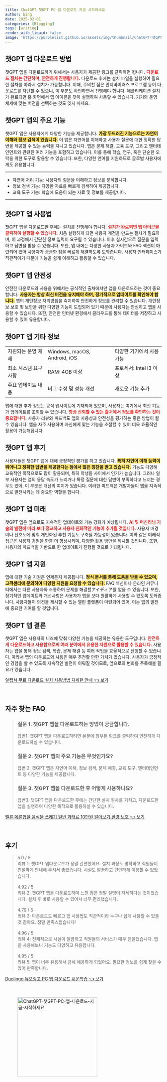 ```yaml
---
title: ChatGPT 챗GPT PC 앱 다운로드 지금 시작하세요
author: bing
date: 2025-02-01
categories: [Blogging]
tags: [writing]
render_with_liquid: false
image: 'https://purplelist.github.io/assets/img/thumbnail/ChatGPT-챗GPT-PC-앱-다운로드-지금-시작하세요.webp'
---
```



<h2 id='챗GPT_앱_다운로드_방법'>챗GPT 앱 다운로드 방법</h2>

<p>챗GPT 앱을 다운로드하기 위해서는 사용자가 제공한 링크를 클릭하면 됩니다. <b><span style="color: #ee2323;">다운로드 절차는 간단하며, 안전하게 진행됩니다.</span></b> 다운로드 후에는 설치 파일을 실행하여 필요한 절차를 따라서 설치가 가능합니다. 이때, 주의할 점은 안티바이러스 프로그램 등이 다운로드를 차단할 수 있으니, 이 부분도 확인하면서 진행해야 합니다. 애플리케이션 설치가 완료되면 홈 화면에서 앱 아이콘을 찾아 실행하여 사용할 수 있습니다. 기기와 운영 체제에 맞는 버전을 선택하는 것도 잊지 마세요.</p>

<h2 id='챗GPT_앱의_주요_기능'>챗GPT 앱의 주요 기능</h2>

<p>챗GPT 앱은 사용자에게 다양한 기능을 제공합니다. <b><span style="background-color: #ffe066;">가장 두드러진 기능으로는 자연어 이해와 정보 검색이 있습니다.</span></b> 이 앱은 자연어를 이해하고 사용자 질문에 대한 정확한 답변을 제공할 수 있는 능력을 지니고 있습니다. 앱은 문제 해결, 교육 도구, 그리고 엔터테인먼트와 관련된 여러 기능을 포함하고 있습니다. 이를 통해 학습, 연구, 혹은 단순한 오락을 위한 도구로 활용할 수 있습니다. 또한, 다양한 언어를 지원하므로 글로벌 사용자에게도 유용합니다.</p>

<hr />

<ul>
    <li>자연어 처리 기능: 사용자의 질문을 이해하고 정보를 분석합니다.</li>
    <li>정보 검색 기능: 다양한 자료를 빠르게 검색하여 제공합니다.</li>
    <li>교육 도구 기능: 학습에 도움이 되는 자료 및 정보를 제공합니다.</li>
</ul>

<hr />

<h2 id='챗GPT_앱_사용법'>챗GPT 앱 사용법</h2>

<p>챗GPT 앱을 다운로드한 후에는 설치를 진행해야 합니다. <b><span style="color: #ee2323;">설치가 완료되면 앱 아이콘을 클릭하여 실행할 수 있습니다.</span></b> 처음 실행하게 되면 사용자 계정을 만드는 절차가 필요하며, 이 과정에서 간단한 정보 입력이 요구될 수 있습니다. 이후 실시간으로 질문을 입력하고 답변을 받을 수 있습니다. 또한, 앱 내에는 다양한 사용자 가이드와 FAQ 섹션이 마련되어 있어 사용자가 궁금한 점을 빠르게 해결하도록 도와줍니다. 사용자 인터페이스가 직관적이기 때문에 기능을 쉽게 이해하고 활용할 수 있습니다.</p>

<h2 id='챗GPT_앱_안전성'>챗GPT 앱 안전성</h2>

<p>안전한 다운로드와 사용을 위해서는 공식적인 출처에서만 앱을 다운로드하는 것이 중요합니다. <b><span style="background-color: #ffe066;">사용자는 항상 최신 버전을 유지해야 하며, 정기적으로 업데이트를 확인해야 합니다.</span></b> 앱의 개인정보 처리방침을 숙지하여 안전하게 정보를 관리할 수 있습니다. 개인정보 보호 및 보안을 위한 다양한 기능이 도입되어 있기 때문에 사용자는 안심하고 앱을 사용할 수 있습니다. 또한, 안전한 인터넷 환경에서 클라우드를 통해 데이터를 저장하고 사용할 수 있어 유용합니다.</p>

<h2 id='챗GPT_앱_기타_정보'>챗GPT 앱 기타 정보</h2>

<table>
    <tr>
        <td>지원되는 운영 체제</td>
        <td>Windows, macOS, Android, iOS</td>
        <td>다양한 기기에서 사용 가능</td>
    </tr>
    <tr>
        <td>최소 시스템 요구사항</td>
        <td>RAM: 4GB 이상</td>
        <td>프로세서: Intel i3 이상</td>
    </tr>
    <tr>
        <td>주요 업데이트 내용</td>
        <td>버그 수정 및 성능 개선</td>
        <td>새로운 기능 추가</td>
    </tr>
</table>

<p>앱에 대한 추가 정보는 공식 웹사이트에 기재되어 있으며, 사용자는 여기에서 최신 기능과 업데이트를 조회할 수 있습니다. <b><span style="color: #ee2323;">항상 신뢰할 수 있는 출처에서 정보를 확인하는 것이 중요합니다.</span></b> 사용자 리뷰와 피드백도 앱의 사용성과 안전성을 평가하는 좋은 방법이 될 수 있습니다. 앱을 자주 사용하며 자신에게 맞는 기능을 조절할 수 있어 더욱 효율적인 활용이 가능해집니다.</p>

<h2 id='챗GPT_앱_후기'>챗GPT 앱 후기</h2>

<p>사용자들은 챗GPT 앱에 대해 긍정적인 평가를 하고 있습니다. <b><span style="background-color: #ffe066;">특히 자연어 이해 능력이 뛰어나고 정확한 답변을 제공한다는 점에서 많은 칭찬을 받고 있습니다.</span></b> 기능도 다양해 교육적인 목적으로도 많이 활용되며, 특히 학생들 사이에서 인기가 높습니다. 그러나 일부 사용자는 앱의 응답 속도가 느리거나 특정 질문에 대한 답변이 부족하다고 느끼는 경우도 있어, 이 부분은 개선의 여지가 있습니다. 이러한 피드백은 개발자들이 앱을 지속적으로 발전시키는 데 중요한 역할을 합니다.</p>

<h2 id='챗GPT_앱_미래'>챗GPT 앱 미래</h2>

<p>챗GPT 앱은 앞으로도 지속적인 업데이트와 기능 강화가 예상됩니다. <b><span style="color: #ee2323;">AI 및 머신러닝 기술의 발전에 따라 보다 정교하고 사용자 친화적인 기능이 추가될 것입니다.</span></b> 사용자 배경이나 선호도에 맞춰 개인화된 추천 기능도 구축될 가능성이 있습니다. 이와 같은 미래적 접근은 사용자 경험을 한층 더 향상시키며, 다양한 활용 방안을 제시할 것입니다. 또한, 사용자의 피드백을 기반으로 한 업데이트가 진행될 것으로 기대됩니다.</p>

<h2 id='챗GPT_앱_지원'>챗GPT 앱 지원</h2>

<p>앱에 대한 기술 지원은 언제든지 제공됩니다. <b><span style="background-color: #ffe066;">정식 문서를 통해 도움을 받을 수 있으며, 고객센터에 문의하여 다양한 지원을 요청할 수 있습니다.</span></b> FAQ 섹션이나 온라인 커뮤니티에서는 다른 사용자와 소통하며 문제를 해결할アイディア를 얻을 수 있습니다. 또한, 정기적인 업데이트와 개선사항은 사용자가 앱을 보다 원활하게 사용할 수 있도록 도와줍니다. 사용자들이 의견을 제시할 수 있는 열린 플랫폼이 마련되어 있어, 이는 앱의 발전에 중요한 기여를 할 것입니다.</p>

<h2 id='챗GPT_앱_결론'>챗GPT 앱 결론</h2>

<p>챗GPT 앱은 사용자의 니즈에 맞춰 다양한 기능을 제공하는 유용한 도구입니다. <b><span style="color: #ee2323;">안전하게 다운로드하고 사용함으로써 여러 분야에서 유용한 자원으로 활용할 수 있습니다.</span></b> 사용자는 앱을 통해 정보 검색, 학습, 문제 해결 등 여러 작업을 효율적으로 진행할 수 있습니다. 따라서 앱의 다운로드와 사용은 매우 추천할 만한 가치가 있습니다. 사용자가 긍정적인 경험을 할 수 있도록 지속적인 발전이 이뤄질 것이므로, 앞으로의 변화를 주목해볼 필요가 있습니다.</p>


<p><a class="click-button" title="알캡쳐 무료 다운로드 설치 사용방법 자세한 안내" href="https://purplelist.github.io/posts/%EC%95%8C%EC%BA%A1%EC%B3%90-%EB%AC%B4%EB%A3%8C-%EB%8B%A4%EC%9A%B4%EB%A1%9C%EB%93%9C-%EC%84%A4%EC%B9%98-%EC%82%AC%EC%9A%A9%EB%B0%A9%EB%B2%95-%EC%9E%90%EC%84%B8%ED%95%9C-%EC%95%88%EB%82%B4/" rel="dofollow">알캡쳐 무료 다운로드 설치 사용방법 자세한 안내 👈 보기</a></p><br>
<h2 id='자주_찾는_FAQ'>자주 찾는 FAQ</h2>
<div itemscope="" itemtype="https://schema.org/FAQPage"> 
<blockquote> 
<div itemscope="" itemprop="mainEntity" itemtype="https://schema.org/Question"> 
<h3 itemprop="name">질문 1. 챗GPT 앱을 다운로드하는 방법이 궁금합니다.</h3> 
<div itemscope="" itemprop="acceptedAnswer" itemtype="https://schema.org/Answer"> 
<span itemprop="text"> 
<p>답변1. 챗GPT 앱을 다운로드하려면 본문에 첨부된 링크를 클릭하여 안전하게 다운로드하실 수 있습니다.</p> 
</span> 
</div> 
</div> 

<div itemscope="" itemprop="mainEntity" itemtype="https://schema.org/Question"> 
<h3 itemprop="name">질문 2. 챗GPT 앱의 주요 기능은 무엇인가요?</h3> 
<div itemscope="" itemprop="acceptedAnswer" itemtype="https://schema.org/Answer"> 
<span itemprop="text"> 
<p>답변 2. 챗GPT 앱은 자연어 이해, 정보 검색, 문제 해결, 교육 도구, 엔터테인먼트 등 다양한 기능을 제공합니다.</p> 
</span> 
</div> 
</div> 

<div itemscope="" itemprop="mainEntity" itemtype="https://schema.org/Question"> 
<h3 itemprop="name">질문 3. 챗GPT 앱을 다운로드한 후 어떻게 사용하나요?</h3> 
<div itemscope="" itemprop="acceptedAnswer" itemtype="https://schema.org/Answer"> 
<span itemprop="text"> 
<p>답변3. 챗GPT 앱을 다운로드한 후에는 간단한 설치 절차를 거치고, 다운로드한 앱을 실행하여 다양한 목적으로 활용하실 수 있습니다.</p> 
</span> 
</div> 
</div> 

</blockquote> 
</div>
<p><a class="click-button" title="멜론 메론껍질 음식물 쓰레기 일반 과태료 10만원 알아보기 환경 보호" href="https://purplelist.github.io/posts/%EB%A9%9C%EB%A1%A0-%EB%A9%94%EB%A1%A0%EA%BB%8D%EC%A7%88-%EC%9D%8C%EC%8B%9D%EB%AC%BC-%EC%93%B0%EB%A0%88%EA%B8%B0-%EC%9D%BC%EB%B0%98-%EA%B3%BC%ED%83%9C%EB%A3%8C-10%EB%A7%8C%EC%9B%90-%EC%95%8C%EC%95%84%EB%B3%B4%EA%B8%B0-%ED%99%98%EA%B2%BD-%EB%B3%B4%ED%98%B8/" rel="dofollow">멜론 메론껍질 음식물 쓰레기 일반 과태료 10만원 알아보기 환경 보호 👈 보기</a></p><br>
<h2 id='후기'>후기</h2>
<div itemscope itemtype="https://schema.org/Product">
  <blockquote>
  <div itemprop="review" itemscope itemtype="https://schema.org/Review">
      <div itemprop="reviewRating" itemscope itemtype="https://schema.org/Rating"> <span itemprop="ratingValue">5.0</span> / <span itemprop="bestRating">5</span> </div>
      <span itemprop="reviewBody">리뷰 1: 챗GPT 앱다운로드가 정말 간편했어요. 설치 과정도 명확하고 직원들이 친절하게 안내해 주셔서 좋았습니다. 시설도 깔끔하고 편안하게 이용할 수 있었습니다.</span>
  </div>
  <br>
  <div itemprop="review" itemscope itemtype="https://schema.org/Review">
      <div itemprop="reviewRating" itemscope itemtype="https://schema.org/Rating"> <span itemprop="ratingValue">4.92</span> / <span itemprop="bestRating">5</span> </div>
      <span itemprop="reviewBody">리뷰 2: 챗GPT 앱을 다운로드하며 느낀 점은 정말 설명이 자세하다는 것이었습니다. 설치 후 바로 사용할 수 있어서 너무 편리했습니다.</span>
  </div>
  <br>
  <div itemprop="review" itemscope itemtype="https://schema.org/Review">
      <div itemprop="reviewRating" itemscope itemtype="https://schema.org/Rating"> <span itemprop="ratingValue">4.79</span> / <span itemprop="bestRating">5</span> </div>
      <span itemprop="reviewBody">리뷰 3: 다운로드도 빠르고 앱 사용법도 직관적이라 누구나 쉽게 사용할 수 있을 것 같아요. 정말 만족스럽습니다!</span>
  </div>
  <br>
  <div itemprop="review" itemscope itemtype="https://schema.org/Review">
      <div itemprop="reviewRating" itemscope itemtype="https://schema.org/Rating"> <span itemprop="ratingValue">4.96</span> / <span itemprop="bestRating">5</span> </div>
      <span itemprop="reviewBody">리뷰 4: 전체적으로 시설이 깔끔하고 직원들의 서비스가 매우 친절했습니다. 앱을 사용해보니 기능도 다양하고 유용합니다.</span>
  </div>
  <br>
  <div itemprop="review" itemscope itemtype="https://schema.org/Review">
      <div itemprop="reviewRating" itemscope itemtype="https://schema.org/Rating"> <span itemprop="ratingValue">4.95</span> / <span itemprop="bestRating">5</span> </div>
      <span itemprop="reviewBody">리뷰 5: 앱이 너무 유용해서 금세 애용하게 되었어요. 필요한 정보를 쉽게 찾을 수 있어 만족합니다.</span>
  </div>
  </blockquote>
</div>
<p><a class="click-button" title="Duolingo 듀오링고 PC 앱 다운로드 쉬운학습" href="https://purplelist.github.io/posts/Duolingo-%EB%93%80%EC%98%A4%EB%A7%81%EA%B3%A0-PC-%EC%95%B1-%EB%8B%A4%EC%9A%B4%EB%A1%9C%EB%93%9C-%EC%89%AC%EC%9A%B4%ED%95%99%EC%8A%B5/" rel="dofollow">Duolingo 듀오링고 PC 앱 다운로드 쉬운학습 👈 보기</a></p><br>
<figure class="image"><img src="https://purplelist.github.io/assets/img/thumbnail/ChatGPT-챗GPT-PC-앱-다운로드-지금-시작하세요.webp" alt="ChatGPT-챗GPT-PC-앱-다운로드-지금-시작하세요" width="256" height="256"></figure>